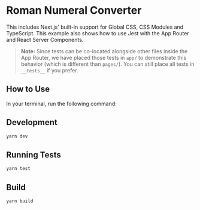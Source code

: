 # Roman Numeral Converter

This includes Next.js' built-in support for Global CSS, CSS Modules and TypeScript. This example also shows how to use Jest with the App Router and React Server Components.

> **Note:** Since tests can be co-located alongside other files inside the App Router, we have placed those tests in `app/` to demonstrate this behavior (which is different than `pages/`). You can still place all tests in `__tests__` if you prefer.
  
## How to Use

In your terminal, run the following command:

## Development 

```bash
yarn dev
```

## Running Tests

```bash
yarn test
```

## Build

```bash
yarn build
```


